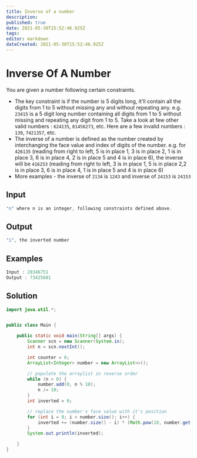```yaml
---
title: Inverse of a number
description: 
published: true
date: 2021-05-30T15:52:46.925Z
tags: 
editor: markdown
dateCreated: 2021-05-30T15:52:46.925Z
---
```


# Inverse Of A Number
You are given a number following certain constraints.
* The key constraint is if the number is 5 digits long, it'll contain all the digits from 1 to 5 without missing any and without repeating any. e.g. `23415` is a 5 digit long number containing all digits from 1 to 5 without missing and repeating any digit from 1 to 5. Take a look at few other valid numbers : `624135`, `81456273`, etc. Here are a few invalid numbers : `139`, `7421357`, etc.
* The inverse of a number is defined as the number created by interchanging the face value and index of digits of the number. e.g. for `426135` (reading from right to left, 5 is in place 1, 3 is in place 2, 1 is in place 3, 6 is in place 4, 2 is in place 5 and 4 is in place 6), the inverse will be `416253` (reading from right to left, 3 is in place 1, 5 is in place 2,2 is in place 3, 6 is in place 4, 1 is in place 5 and 4 is in place 6) 
* More examples - the inverse of `2134` is `1243` and inverse of `24153` is `24153`

## Input
```cpp
"n" where n is an integer, following constraints defined above.
```
## Output
```cpp
"i", the inverted number
```
## Examples
```cpp
Input : 28346751
Output : 73425681
```

## Solution
```java
import java.util.*;


public class Main {

    public static void main(String[] args) {
        Scanner scn = new Scanner(System.in);
        int n = scn.nextInt();

        int counter = 0;
        ArrayList<Integer> number = new ArrayList<>();

        // populate the arraylist in reverse order
        while (n > 0) {
            number.add(0, n % 10);
            n /= 10;
        }
        int inverted = 0;

        // replace the number's face value with it's position
        for (int i = 0; i < number.size(); i++) {
            inverted += (number.size() - i) * (Math.pow(10, number.get(i) - 1));
        }
        System.out.println(inverted);

    }
}
```